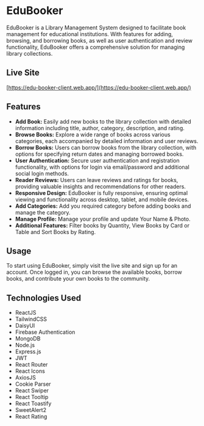 # EduBooker

EduBooker is a Library Management System designed to facilitate book management for educational institutions. With features for adding, browsing, and borrowing books, as well as user authentication and review functionality, EduBooker offers a comprehensive solution for managing library collections.

## Live Site

[https://edu-booker-client.web.app/](https://edu-booker-client.web.app/)

## Features

- **Add Book:** Easily add new books to the library collection with detailed information including title, author, category, description, and rating.
- **Browse Books:** Explore a wide range of books across various categories, each accompanied by detailed information and user reviews.
- **Borrow Books:** Users can borrow books from the library collection, with options for specifying return dates and managing borrowed books.
- **User Authentication:** Secure user authentication and registration functionality, with options for login via email/password and additional social login methods.
- **Reader Reviews:** Users can leave reviews and ratings for books, providing valuable insights and recommendations for other readers.
- **Responsive Design:** EduBooker is fully responsive, ensuring optimal viewing and functionality across desktop, tablet, and mobile devices.
- **Add Categories:** Add you required category before adding books and manage the category.
- **Manage Profile:** Manage your profile and update Your Name & Photo.
- **Additional Features:** Filter books by Quantity, View Books by Card or Table and Sort Books by Rating.


## Usage

To start using EduBooker, simply visit the live site and sign up for an account. Once logged in, you can browse the available books, borrow books, and contribute your own books to the community.

## Technologies Used

- ReactJS
- TailwindCSS
- DaisyUI
- Firebase Authentication
- MongoDB
- Node.js
- Express.js
- JWT
- React Router
- React Icons
- AxiosJS
- Cookie Parser
- React Swiper
- React Tooltip
- React Toastify
- SweetAlert2
- React Rating

